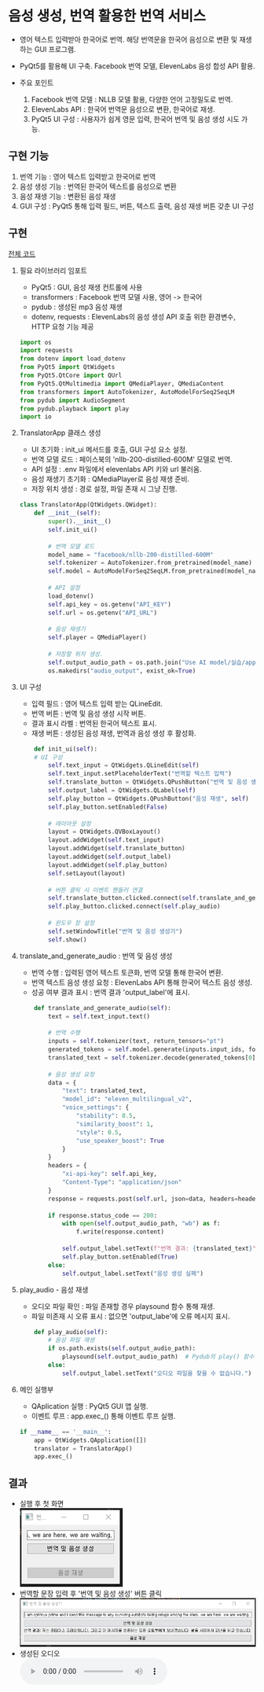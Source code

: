 # 음성 생성, 번역 활용한 번역 서비스

- 영어 텍스트 입력받아 한국어로 번역. 해당 번역문을 한국어 음성으로 변환 및 재생하는 GUI 프로그램.

- PyQt5를 활용해 UI 구축. Facebook 번역 모델, ElevenLabs 음성 합성 API 활용.

- 주요 포인트

    1. Facebook 번역 모델 : NLLB 모델 활용, 다양한 언어 고정밀도로 번역.
    2. ElevenLabs API : 한국어 번역문 음성으로 변환, 한국어로 재생.
    3. PyQt5 UI 구성 : 사용자가 쉽게 영문 입력, 한국어 번역 및 음성 생성 시도 가능.

## 구현 기능

1. 번역 기능 : 영어 텍스트 입력받고 한국어로 번역
2. 음성 생성 기능 : 번역된 한국어 텍스트를 음성으로 변환
3. 음성 재생 기능 : 변환된 음성 재생
4. GUI 구성 : PyQt5 통해 입력 필드, 버튼, 텍스트 출력, 음성 재생 버튼 갖춘 UI 구성

## 구현

[전체 코드](./Voice%20Translation.py)

1. 필요 라이브러리 임포트  

    - PyQt5 : GUI, 음성 재생 컨트롤에 사용
    - transformers : Facebook 번역 모델 사용, 영어 -> 한국어
    - pydub : 생성된 mp3 음성 재생
    - dotenv, requests : ElevenLabs의 음성 생성 API 호출 위한 환경변수, HTTP 요청 기능 제공

    ```python
    import os
    import requests
    from dotenv import load_dotenv
    from PyQt5 import QtWidgets
    from PyQt5.QtCore import QUrl
    from PyQt5.QtMultimedia import QMediaPlayer, QMediaContent
    from transformers import AutoTokenizer, AutoModelForSeq2SeqLM
    from pydub import AudioSegment
    from pydub.playback import play
    import io
    ```

2. TranslatorApp 클래스 생성  

    - UI 초기화 : init_ui 메서드를 호출, GUI 구성 요소 설정.
    - 번역 모델 로드 : 페이스북의 'nllb-200-distilled-600M' 모델로 번역.
    - API 설정 : .env 파일에서 elevenlabs API 키와 url 불러옴.
    - 음성 재생기 초기화 : QMediaPlayer로 음성 재생 준비.
    - 저장 위치 생성 : 경로 설정, 파일 존재 시 그냥 진행.

    ```python
    class TranslatorApp(QtWidgets.QWidget):
        def __init__(self):
            super().__init__()
            self.init_ui()

            # 번역 모델 로드
            model_name = "facebook/nllb-200-distilled-600M"
            self.tokenizer = AutoTokenizer.from_pretrained(model_name)
            self.model = AutoModelForSeq2SeqLM.from_pretrained(model_name)

            # API 설정
            load_dotenv()
            self.api_key = os.getenv("API_KEY")
            self.url = os.getenv("API_URL")

            # 음성 재생기
            self.player = QMediaPlayer()

            # 저장할 위치 생성.
            self.output_audio_path = os.path.join("Use AI model/실습/app2/audio_output", "output_audio.mp3")
            os.makedirs("audio_output", exist_ok=True)
    ```

3. UI 구성  

    - 입력 필드 : 영어 텍스트 입력 받는 QLineEdit.
    - 번역 버튼 : 번역 및 음성 생성 시작 버튼.
    - 결과 표시 라벨 : 번역된 한국어 텍스트 표시.
    - 재생 버튼 : 생성된 음성 재생, 번역과 음성 생성 후 활성화.

    ```python
        def init_ui(self):
        # UI 구성
            self.text_input = QtWidgets.QLineEdit(self)
            self.text_input.setPlaceholderText("번역할 텍스트 입력")
            self.translate_button = QtWidgets.QPushButton("번역 및 음성 생성", self)
            self.output_label = QtWidgets.QLabel(self)
            self.play_button = QtWidgets.QPushButton("음성 재생", self)
            self.play_button.setEnabled(False)

            # 레이아웃 설정
            layout = QtWidgets.QVBoxLayout()
            layout.addWidget(self.text_input)
            layout.addWidget(self.translate_button)
            layout.addWidget(self.output_label)
            layout.addWidget(self.play_button)
            self.setLayout(layout)

            # 버튼 클릭 시 이벤트 핸들러 연결
            self.translate_button.clicked.connect(self.translate_and_generate_audio)
            self.play_button.clicked.connect(self.play_audio)

            # 윈도우 창 설정
            self.setWindowTitle("번역 및 음성 생성기")
            self.show()
    ```

4. translate_and_generate_audio : 번역 및 음성 생성

    - 번역 수행 : 입력된 영어 텍스트 토큰화, 번역 모델 통해 한국어 변환.
    - 번역 텍스트 음성 생성 요청 : ElevenLabs API 통해 한국어 텍스트 음성 생성.
    - 성공 여부 결과 표시 : 번역 결과 'output_label'에 표시.

    ```python
        def translate_and_generate_audio(self):
            text = self.text_input.text()

            # 번역 수행
            inputs = self.tokenizer(text, return_tensors="pt")
            generated_tokens = self.model.generate(inputs.input_ids, forced_bos_token_id=self.tokenizer.lang_code_to_id["kor_Hang"])
            translated_text = self.tokenizer.decode(generated_tokens[0], skip_special_tokens=True)

            # 음성 생성 요청
            data = {
                "text": translated_text,
                "model_id": "eleven_multilingual_v2",
                "voice_settings": {
                    "stability": 0.5,
                    "similarity_boost": 1,
                    "style": 0.5,
                    "use_speaker_boost": True
                }
            }
            headers = {
                "xi-api-key": self.api_key,
                "Content-Type": "application/json"
            }
            response = requests.post(self.url, json=data, headers=headers)

            if response.status_code == 200:
                with open(self.output_audio_path, "wb") as f:
                    f.write(response.content)

                self.output_label.setText(f"번역 결과: {translated_text}")
                self.play_button.setEnabled(True)
            else:
                self.output_label.setText("음성 생성 실패")
    ```

5. play_audio - 음성 재생

    - 오디오 파일 확인 : 파일 존재할 경우 playsound 함수 통해 재생.
    - 파일 미존재 시 오류 표시 : 없으면 'output_labe'에 오류 메시지 표시.

    ```python
        def play_audio(self):
            # 음성 파일 재생
            if os.path.exists(self.output_audio_path):
                playsound(self.output_audio_path)  # Pydub의 play() 함수 사용
            else:
                self.output_label.setText("오디오 파일을 찾을 수 없습니다.")
    ```

6. 메인 실행부

    - QAplication 실행 : PyQt5 GUI 앱 실행.
    - 이벤트 루프 : app.exec_() 통해 이벤트 루프 실행.

    ```python
    if __name__ == '__main__':
        app = QtWidgets.QApplication([])
        translator = TranslatorApp()
        app.exec_()
    ```

## 결과

- 실행 후 첫 화면  
![실행1](./audio_output/result01.png)
- 번역할 문장 입력 후 '번역 및 음성 생성' 버튼 클릭
![실행2](./audio_output/result02.png)
- 생성된 오디오  
![링크 접속 후 'View raw' 클릭 시 음성 파일 다운 가능](./audio_output/output_audio.mp3)

